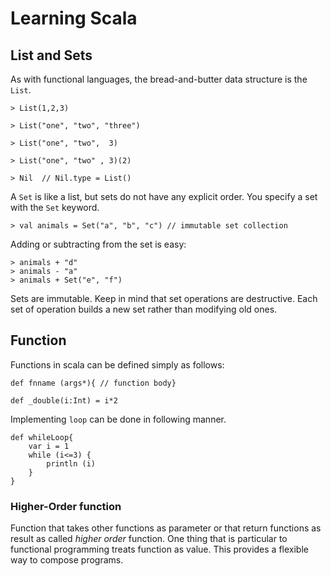 # Learning Scala 


## List and Sets 

As with functional languages, the bread-and-butter data structure is the `List`.

	> List(1,2,3) 
    
    > List("one", "two", "three")
    
    > List("one", "two",  3)
    
    > List("one", "two" , 3)(2)
    
    > Nil  // Nil.type = List() 
    
    

A `Set` is like a list, but sets do not have any explicit order. You specify a set with the `Set` keyword. 


	> val animals = Set("a", "b", "c") // immutable set collection 

Adding or subtracting from the set is easy:
    
    > animals + "d" 
    > animals - "a"
	> animals + Set("e", "f")

Sets are immutable. Keep in mind that set operations are destructive. Each set of operation builds a new set rather than modifying old ones. 



  



    



## Function ##





Functions in scala can be defined simply as follows:

    def fnname (args*){ // function body}

    def _double(i:Int) = i*2 

Implementing `loop` can be done in following manner. 

    
    def whileLoop{
    	var i = 1
    	while (i<=3) {
    		println (i)
    	}
    }


### Higher-Order function

Function that takes other functions as parameter or that return functions as result as called *higher order* function. One thing that is particular to functional programming treats function as value. This provides a flexible way to compose programs.




    